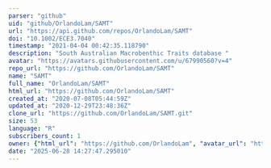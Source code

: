 ```yaml
---
parser: "github"
uid: "github/OrlandoLam/SAMT"
url: "https://api.github.com/repos/OrlandoLam/SAMT"
doi: "10.1002/ECE3.7040"
timestamp: "2021-04-04 00:42:35.118790"
description: "South Australian Macrobenthic Traits database "
avatar: "https://avatars.githubusercontent.com/u/67990560?v=4"
repo_url: "https://github.com/OrlandoLam/SAMT"
name: "SAMT"
full_name: "OrlandoLam/SAMT"
html_url: "https://github.com/OrlandoLam/SAMT"
created_at: "2020-07-08T05:44:59Z"
updated_at: "2020-12-29T23:48:36Z"
clone_url: "https://github.com/OrlandoLam/SAMT.git"
size: 53
language: "R"
subscribers_count: 1
owner: {"html_url": "https://github.com/OrlandoLam", "avatar_url": "https://avatars.githubusercontent.com/u/67990560?v=4", "login": "OrlandoLam", "type": "User"}
date: "2025-06-28 14:27:47.295010"
---
```

